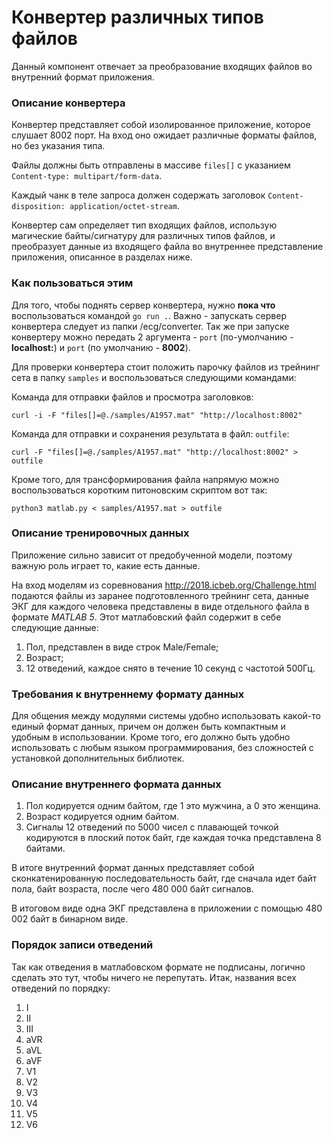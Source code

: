 # Конвертер различных типов файлов

Данный компонент отвечает за преобразование входящих файлов во внутренний формат приложения.

### Описание конвертера
Конвертер представляет собой изолированное приложение, которое слушает 8002 порт. На вход оно ожидает различные форматы файлов, но без указания типа.

Файлы должны быть отправлены в массиве `files[]` с указанием `Content-type: multipart/form-data`.

Каждый чанк в теле запроса должен содержать заголовок `Content-disposition: application/octet-stream`.

Конвертер сам определяет тип входящих файлов, использую магические байты/сигнатуру для различных типов файлов, и преобразует данные из входящего файла во внутреннее представление приложения, описанное в разделах ниже.

### Как пользоваться этим
Для того, чтобы поднять сервер конвертера, нужно **пока что** воспользоваться командой `go run .`. Важно - запускать сервер конвертера следует из папки /ecg/converter. Так же при запуске конвертеру можно передать 2 аргумента - `port` (по-умолчанию - **localhost:**) и `port` (по умолчанию - **8002**).

Для проверки конвертера стоит положить парочку файлов из трейнинг сета в папку `samples` и воспользоваться следующими командами:

Команда для отправки файлов и просмотра заголовков:
```
curl -i -F "files[]=@./samples/A1957.mat" "http://localhost:8002"
```

Команда для отправки и сохранения результата в файл: `outfile`:
```
curl -F "files[]=@./samples/A1957.mat" "http://localhost:8002" > outfile
```

Кроме того, для трансформирования файла напрямую можно воспользоваться коротким питоновским скриптом вот так:
```
python3 matlab.py < samples/A1957.mat > outfile
```

### Описание тренировочных данных
 Приложение сильно зависит от предобученной модели, поэтому важную роль играет то, какие есть данные.
 
На вход моделям из соревнования http://2018.icbeb.org/Challenge.html подаются файлы из заранее подготовленного трейнинг сета, данные ЭКГ для каждого человека представлены в виде отдельного файла в формате *MATLAB 5*. Этот матлабовский файл содержит в себе следующие данные:

1. Пол, представлен в виде строк Male/Female;
2. Возраст;
3. 12 отведений, каждое снято в течение 10 секунд с частотой 500Гц.

### Требования к внутреннему формату данных
Для общения между модулями системы удобно использовать какой-то единый формат данных, причем он должен быть компактным и удобным в использовании. Кроме того, его должно быть удобно использовать с любым языком программирования, без сложностей с установкой дополнительных библиотек.

### Описание внутреннего формата данных
1. Пол кодируется одним байтом, где 1 это мужчина, а 0 это женщина.
2. Возраст кодируется одним байтом.
3. Сигналы 12 отведений по 5000 чисел с плавающей точкой кодируются в плоский поток байт, где каждая точка представлена 8 байтами.

В итоге внутренний формат данных представляет собой сконкатенированную последовательность байт, где сначала идет байт пола, байт возраста, после чего 480 000 байт сигналов.

В итоговом виде одна ЭКГ представлена в приложении с помощью 480 002 байт в бинарном виде.

### Порядок записи отведений
Так как отведения в матлабовском формате не подписаны, логично сделать это тут, чтобы ничего не перепутать. Итак, названия всех отведений по порядку:
1. I
2. II
3. III
4. aVR
5. aVL
6. aVF
7. V1
8. V2
9. V3
10. V4
11. V5
12. V6
